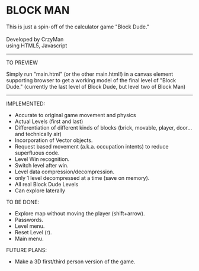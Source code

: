 BLOCK MAN
=========

This is just a spin-off of the calculator game "Block Dude." <br><br>
Developed by CrzyMan <br>
using HTML5, Javascript

----
TO PREVIEW

Simply run "main.html" (or the other main.html!) in a canvas element supporting browser to get a working model of the final level of "Block Dude." (currently the last level of Block Dude, but level two of Block Man)

----
IMPLEMENTED:
- Accurate to original game movement and physics
- Actual Levels (first and last)
- Differentiation of different kinds of blocks (brick, movable, player, door... and technically air)
- Incorporation of Vector objects.
- Request based movement (a.k.a. occupation intents) to reduce superfluous code.
- Level Win recognition.
- Switch level after win.
- Level data compression/decompression.
- only 1 level decompressed at a time (save on memory).
- All real Block Dude Levels
- Can explore laterally

TO BE DONE:

- Explore map without moving the player (shift+arrow).
- Passwords.
- Level menu.
- Reset Level (r).
- Main menu.

FUTURE PLANS:

- Make a 3D first/third person version of the game.